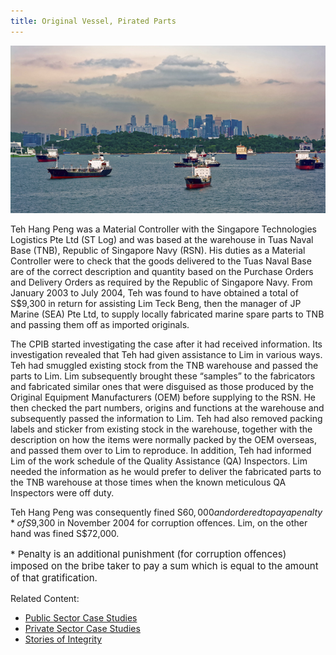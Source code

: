```yaml
---
title: Original Vessel, Pirated Parts
---
```


<img src="/images/case/case_pte_ori-vessel-pirated-part1.jpg" alt="Original Vessel Pirated Parts">

Teh Hang Peng was a Material Controller with the Singapore Technologies Logistics Pte Ltd (ST Log) and was based at the warehouse in Tuas Naval Base (TNB), Republic of Singapore Navy (RSN). His duties as a Material Controller were to check that the goods delivered to the Tuas Naval Base are of the correct description and quantity based on the Purchase Orders and Delivery Orders as required by the Republic of Singapore Navy. From January 2003 to July 2004, Teh was found to have obtained a total of S$9,300 in return for assisting Lim Teck Beng, then the manager of JP Marine (SEA) Pte Ltd, to supply locally fabricated marine spare parts to TNB and passing them off as imported originals.

The CPIB started investigating the case after it had received information. Its investigation revealed that Teh had given assistance to Lim in various ways. Teh had smuggled existing stock from the TNB warehouse and passed the parts to Lim. Lim subsequently brought these “samples” to the fabricators and fabricated similar ones that were disguised as those produced by the Original Equipment Manufacturers (OEM) before supplying to the RSN. He then checked the part numbers, origins and functions at the warehouse and subsequently passed the information to Lim. Teh had also removed packing labels and sticker from existing stock in the warehouse, together with the description on how the items were normally packed by the OEM overseas, and passed them over to Lim to reproduce. In addition, Teh had informed Lim of the work schedule of the Quality Assistance (QA) Inspectors. Lim needed the information as he would prefer to deliver the fabricated parts to the TNB warehouse at those times when the known meticulous QA Inspectors were off duty.

Teh Hang Peng was consequently fined S$60,000 and ordered to pay a penalty* of S$9,300 in November 2004 for corruption offences. Lim, on the other hand was fined S$72,000.

<p style="font-size:15px">* Penalty is an additional punishment (for corruption offences) imposed on the bribe taker to pay a sum which is equal to the amount of that gratification.</p>



Related Content:

* [Public Sector Case Studies](/about-corruption/case-studies/public-sector/)
* [Private Sector Case Studies](/about-corruption/case-studies/private-sector/)
* [Stories of Integrity](/about-corruption/case-studies/stories-of-integrity/)
